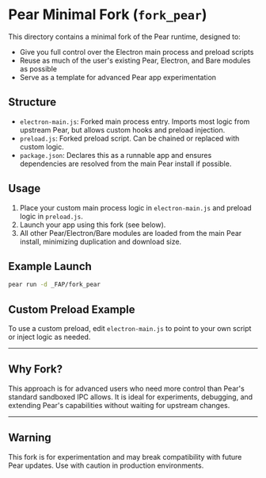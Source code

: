 # Pear Minimal Fork (`fork_pear`)

This directory contains a minimal fork of the Pear runtime, designed to:
- Give you full control over the Electron main process and preload scripts
- Reuse as much of the user's existing Pear, Electron, and Bare modules as possible
- Serve as a template for advanced Pear app experimentation

## Structure
- `electron-main.js`: Forked main process entry. Imports most logic from upstream Pear, but allows custom hooks and preload injection.
- `preload.js`: Forked preload script. Can be chained or replaced with custom logic.
- `package.json`: Declares this as a runnable app and ensures dependencies are resolved from the main Pear install if possible.

## Usage
1. Place your custom main process logic in `electron-main.js` and preload logic in `preload.js`.
2. Launch your app using this fork (see below).
3. All other Pear/Electron/Bare modules are loaded from the main Pear install, minimizing duplication and download size.

## Example Launch
```sh
pear run -d _FAP/fork_pear
```

## Custom Preload Example
To use a custom preload, edit `electron-main.js` to point to your own script or inject logic as needed.

---

## Why Fork?
This approach is for advanced users who need more control than Pear's standard sandboxed IPC allows. It is ideal for experiments, debugging, and extending Pear's capabilities without waiting for upstream changes.

---

## Warning
This fork is for experimentation and may break compatibility with future Pear updates. Use with caution in production environments.
